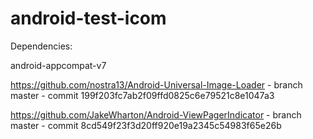 android-test-icom
=================

Dependencies:

android-appcompat-v7

https://github.com/nostra13/Android-Universal-Image-Loader - branch master - commit 199f203fc7ab2f09ffd0825c6e79521c8e1047a3

https://github.com/JakeWharton/Android-ViewPagerIndicator - branch master - commit 8cd549f23f3d20ff920e19a2345c54983f65e26b
